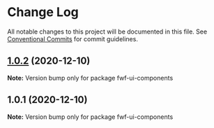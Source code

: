 # Change Log

All notable changes to this project will be documented in this file.
See [Conventional Commits](https://conventionalcommits.org) for commit guidelines.

## [1.0.2](http:///fwf-ui-components/compare/v1.0.1...v1.0.2) (2020-12-10)

**Note:** Version bump only for package fwf-ui-components





## 1.0.1 (2020-12-10)

**Note:** Version bump only for package fwf-ui-components
